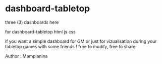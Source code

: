 # dashboard-tabletop
three (3) dashboards here

for dashboard-tabletop html js css

if you want a simple dashboard for GM or just for vizualisation during your tabletop games with some friends !
free to modify, free to share

Author : Mampianina
